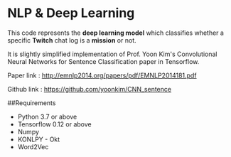 # NLP & Deep Learning

This code represents the **deep learning model** which classifies whether a specific **Twitch** chat log is a **mission** or not.

It is slightly simplified implementation of Prof. Yoon Kim's Convolutional Neural Networks for Sentence Classification paper in Tensorflow.

Paper link : http://emnlp2014.org/papers/pdf/EMNLP2014181.pdf

Github link : https://github.com/yoonkim/CNN_sentence

##Requirements
* Python 3.7 or above
* Tensorflow 0.12 or above
* Numpy
* KONLPY - Okt
* Word2Vec
